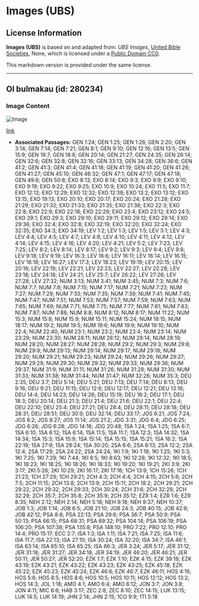 # Images (UBS)

## License Information

**Images (UBS)** is based on and adapted from: _UBS Images_, [United Bible Societies](https://unitedbiblesocieties.org/), None, which is licensed under a [Public Domain CC0](https://creativecommons.org/public-domain/cc0/).

This markdown version is provided under the same license.



--------------------------------

## Ol bulmakau (id: 280234)

### Image Content

![Image](https://cdn.aquifer.bible/aquifer-content/resources/Media/WEB-0159_cows.jpg)

[link](https://cdn.aquifer.bible/aquifer-content/resources/Media/WEB-0159_cows.jpg)

* **Associated Passages:** GEN 1:24; GEN 1:25; GEN 1:26; GEN 2:20; GEN 3:14; GEN 7:14; GEN 7:21; GEN 8:1; GEN 9:10; GEN 12:16; GEN 13:5; GEN 15:9; GEN 18:7; GEN 18:8; GEN 20:14; GEN 21:27; GEN 24:35; GEN 26:14; GEN 32:6; GEN 32:8; GEN 32:16; GEN 33:13; GEN 34:28; GEN 36:6; GEN 41:2; GEN 41:3; GEN 41:4; GEN 41:18; GEN 41:19; GEN 41:20; GEN 41:26; GEN 41:27; GEN 45:10; GEN 46:32; GEN 47:1; GEN 47:17; GEN 47:18; GEN 49:6; GEN 50:8; EXO 8:13; EXO 8:14; EXO 9:3; EXO 9:9; EXO 9:10; EXO 9:19; EXO 9:22; EXO 9:25; EXO 10:9; EXO 10:24; EXO 11:5; EXO 11:7; EXO 12:12; EXO 12:29; EXO 12:32; EXO 12:38; EXO 13:2; EXO 13:12; EXO 13:15; EXO 19:13; EXO 20:10; EXO 20:17; EXO 20:24; EXO 21:28; EXO 21:29; EXO 21:32; EXO 21:33; EXO 21:35; EXO 21:36; EXO 22:3; EXO 22:8; EXO 22:9; EXO 22:18; EXO 22:29; EXO 23:4; EXO 23:12; EXO 24:5; EXO 29:1; EXO 29:3; EXO 29:10; EXO 29:11; EXO 29:12; EXO 29:14; EXO 29:36; EXO 32:4; EXO 32:8; EXO 32:19; EXO 32:20; EXO 32:24; EXO 32:35; EXO 34:3; EXO 34:19; LEV 1:2; LEV 1:3; LEV 1:5; LEV 3:1; LEV 4:3; LEV 4:4; LEV 4:5; LEV 4:7; LEV 4:8; LEV 4:10; LEV 4:11; LEV 4:12; LEV 4:14; LEV 4:15; LEV 4:16; LEV 4:20; LEV 4:21; LEV 5:2; LEV 7:23; LEV 7:25; LEV 8:2; LEV 8:14; LEV 8:17; LEV 9:2; LEV 9:3; LEV 9:4; LEV 9:8; LEV 9:18; LEV 9:19; LEV 16:3; LEV 16:6; LEV 16:11; LEV 16:14; LEV 16:15; LEV 16:18; LEV 16:27; LEV 17:3; LEV 18:23; LEV 19:19; LEV 20:15; LEV 20:16; LEV 22:19; LEV 22:21; LEV 22:23; LEV 22:27; LEV 22:28; LEV 23:18; LEV 24:18; LEV 24:21; LEV 25:7; LEV 26:22; LEV 27:26; LEV 27:28; LEV 27:32; NUM 3:13; NUM 3:41; NUM 3:45; NUM 7:3; NUM 7:6; NUM 7:7; NUM 7:8; NUM 7:15; NUM 7:17; NUM 7:21; NUM 7:23; NUM 7:27; NUM 7:29; NUM 7:33; NUM 7:35; NUM 7:39; NUM 7:41; NUM 7:45; NUM 7:47; NUM 7:51; NUM 7:53; NUM 7:57; NUM 7:59; NUM 7:63; NUM 7:65; NUM 7:69; NUM 7:71; NUM 7:75; NUM 7:77; NUM 7:81; NUM 7:83; NUM 7:87; NUM 7:88; NUM 8:8; NUM 8:12; NUM 8:17; NUM 11:22; NUM 15:3; NUM 15:8; NUM 15:9; NUM 15:11; NUM 15:24; NUM 18:15; NUM 18:17; NUM 19:2; NUM 19:5; NUM 19:6; NUM 19:9; NUM 19:10; NUM 22:4; NUM 22:40; NUM 23:1; NUM 23:2; NUM 23:4; NUM 23:14; NUM 23:29; NUM 23:30; NUM 28:11; NUM 28:12; NUM 28:14; NUM 28:19; NUM 28:20; NUM 28:27; NUM 28:28; NUM 29:2; NUM 29:3; NUM 29:8; NUM 29:9; NUM 29:13; NUM 29:14; NUM 29:17; NUM 29:18; NUM 29:20; NUM 29:21; NUM 29:23; NUM 29:24; NUM 29:26; NUM 29:27; NUM 29:29; NUM 29:30; NUM 29:32; NUM 29:33; NUM 29:36; NUM 29:37; NUM 31:9; NUM 31:11; NUM 31:26; NUM 31:28; NUM 31:30; NUM 31:33; NUM 31:38; NUM 31:44; NUM 31:47; NUM 32:26; NUM 35:3; DEU 2:35; DEU 3:7; DEU 5:14; DEU 5:21; DEU 7:13; DEU 7:14; DEU 8:13; DEU 9:16; DEU 9:21; DEU 11:15; DEU 12:6; DEU 12:17; DEU 12:21; DEU 13:16; DEU 14:4; DEU 14:23; DEU 14:26; DEU 15:19; DEU 16:2; DEU 17:1; DEU 18:3; DEU 20:14; DEU 21:3; DEU 21:4; DEU 21:6; DEU 22:1; DEU 22:4; DEU 22:10; DEU 25:4; DEU 27:21; DEU 28:4; DEU 28:11; DEU 28:18; DEU 28:31; DEU 28:51; DEU 30:9; DEU 32:14; DEU 33:17; JOS 6:21; JOS 7:24; JOS 8:2; JOS 8:27; JOS 11:14; JOS 21:2; JDG 3:31; JDG 6:4; JDG 6:25; JDG 6:26; JDG 6:28; JDG 14:18; JDG 20:48; 1SA 1:24; 1SA 1:25; 1SA 6:7; 1SA 6:10; 1SA 6:12; 1SA 6:14; 1SA 11:5; 1SA 11:7; 1SA 12:3; 1SA 14:32; 1SA 14:34; 1SA 15:3; 1SA 15:9; 1SA 15:14; 1SA 15:15; 1SA 15:21; 1SA 16:2; 1SA 22:19; 1SA 27:9; 1SA 28:24; 1SA 30:20; 2SA 6:6; 2SA 6:13; 2SA 12:2; 2SA 12:4; 2SA 17:29; 2SA 24:22; 2SA 24:24; 1KI 1:9; 1KI 1:19; 1KI 1:25; 1KI 5:3; 1KI 7:25; 1KI 7:29; 1KI 7:44; 1KI 8:5; 1KI 8:63; 1KI 12:28; 1KI 12:32; 1KI 18:5; 1KI 18:23; 1KI 18:25; 1KI 18:26; 1KI 18:33; 1KI 19:20; 1KI 19:21; 2KI 3:9; 2KI 3:17; 2KI 5:26; 2KI 10:29; 2KI 16:17; 2KI 17:16; 1CH 13:9; 1CH 15:26; 1CH 21:23; 1CH 27:29; 1CH 29:21; 2CH 4:3; 2CH 4:4; 2CH 4:15; 2CH 5:6; 2CH 7:5; 2CH 11:15; 2CH 13:8; 2CH 13:9; 2CH 15:11; 2CH 18:2; 2CH 29:21; 2CH 29:22; 2CH 29:32; 2CH 29:33; 2CH 30:24; 2CH 31:6; 2CH 32:28; 2CH 32:29; 2CH 35:7; 2CH 35:8; 2CH 35:9; 2CH 35:12; EZR 1:4; EZR 1:6; EZR 8:35; NEH 2:12; NEH 2:14; NEH 5:18; NEH 9:18; NEH 9:37; NEH 10:37; JOB 1:3; JOB 1:14; JOB 6:5; JOB 21:10; JOB 24:3; JOB 40:15; JOB 42:8; JOB 42:12; PSA 8:8; PSA 22:13; PSA 29:6; PSA 36:7; PSA 50:9; PSA 50:13; PSA 66:15; PSA 68:31; PSA 69:32; PSA 104:14; PSA 106:19; PSA 106:20; PSA 107:38; PSA 135:8; PSA 148:10; PRO 7:22; PRO 12:10; PRO 14:4; PRO 15:17; ECC 2:7; ISA 1:3; ISA 1:11; ISA 7:21; ISA 7:25; ISA 11:6; ISA 11:7; ISA 22:13; ISA 27:10; ISA 30:24; ISA 32:20; ISA 34:7; ISA 46:1; ISA 63:14; ISA 65:10; ISA 65:25; ISA 66:3; JER 3:24; JER 5:17; JER 31:12; JER 31:18; JER 31:27; JER 34:18; JER 34:19; JER 46:20; JER 46:21; JER 50:11; JER 50:27; JER 52:20; EZK 1:7; EZK 1:10; EZK 4:15; EZK 39:18; EZK 43:19; EZK 43:21; EZK 43:22; EZK 43:23; EZK 43:25; EZK 45:18; EZK 45:22; EZK 45:23; EZK 45:24; EZK 46:6; EZK 46:7; EZK 46:11; HOS 4:16; HOS 5:6; HOS 8:5; HOS 8:6; HOS 10:5; HOS 10:11; HOS 12:12; HOS 13:2; HOS 14:3; JOL 1:18; AMO 4:1; AMO 6:4; AMO 6:12; JON 3:7; JON 3:8; JON 4:11; MIC 6:6; HAB 3:17; ZEC 2:8; ZEC 8:10; ZEC 14:15; LUK 13:15; LUK 14:5; LUK 14:19; JHN 2:14; JHN 2:15; 1CO 9:9; 1TI 5:18

